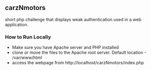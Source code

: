 ## carzNmotors

short php challenge that displays weak authentication used in a web application.


### How to Run Locally

- Make sure you have Apache server and PHP installed
- clone or move the files to the Apache root server. Default location - /var/www/html
- access the webpage from http://localhost/carzNmotors/index.php